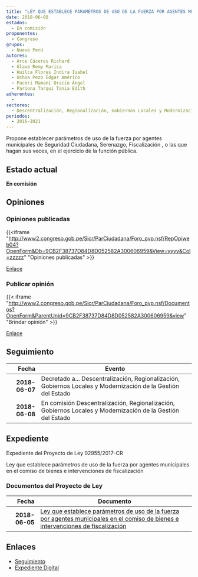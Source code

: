 ```yaml
---
title: "LEY QUE ESTABLECE PARAMETROS DE USO DE LA FUERZA POR AGENTES MUNICIPALES EN EL COMISO DE BIENES E INTERVENCIONES DE FISCALIZACIÓN"
date: 2018-06-08
estados: 
  - En comisión
proponentes: 
  - Congreso
grupos: 
  - Nuevo Perú
autores: 
  - Arce Cáceres Richard
  - Glave Remy Marisa
  - Huilca Flores Indira Isabel
  - Ochoa Pezo Édgar Américo
  - Pacori Mamani Oracio Ángel
  - Pariona Tarqui Tania Edith
adherentes: 
  - 
sectores: 
  - Descentralización, Regionalización, Gobiernos Locales y Modernización de la Gestión del Estado
periodos: 
  - 2016-2021
---
```


Propone establecer parámetros de uso de la fuerza por agentes municipales de Seguridad Ciudadana, Serenazgo, Fiscalización , o las que hagan sus veces, en el ejercicio de la función pública.


## Estado actual

**En comisión**

## Opiniones

### Opiniones publicadas

{{<iframe "http://www2.congreso.gob.pe/Sicr/ParCiudadana/Foro_pvp.nsf/RepOpiweb04?OpenForm&Db=9CB2F38737D84D8D052582A300606959&View=yyyy&Col=zzzzz" "Opiniones publicadas" >}}

[Enlace](http://www2.congreso.gob.pe/Sicr/ParCiudadana/Foro_pvp.nsf/RepOpiweb04?OpenForm&Db=9CB2F38737D84D8D052582A300606959&View=yyyy&Col=zzzzz)
### Publicar opinión

{{< iframe "http://www2.congreso.gob.pe/Sicr/ParCiudadana/Foro_pvp.nsf/Documentos?OpenForm&ParentUnid=9CB2F38737D84D8D052582A300606959&view" "Brindar opinión" >}}

[Enlace](http://www2.congreso.gob.pe/Sicr/ParCiudadana/Foro_pvp.nsf/Documentos?OpenForm&ParentUnid=9CB2F38737D84D8D052582A300606959&view)

## Seguimiento

| Fecha | Evento |
|------:|--------|
| **2018-06-07** | Decretado a... Descentralización, Regionalización, Gobiernos Locales y Modernización de la Gestión del Estado|
| **2018-06-08** | En comisión Descentralización, Regionalización, Gobiernos Locales y Modernización de la Gestión del Estado|


## Expediente

Expediente del Proyecto de Ley 02955/2017-CR

Ley que establece parámetros de uso de la fuerza por agentes municipales en el comiso de bienes e intervenciones de fiscalización


### Documentos del Proyecto de Ley

| Fecha | Documento |
|------:|--------|
| **2018-06-05** | [Ley que establece parámetros de uso de la fuerza por agentes municipales en el comiso de bienes e intervenciones de fiscalización](http://www.leyes.congreso.gob.pe/Documentos/2016_2021/Proyectos_de_Ley_y_de_Resoluciones_Legislativas/PL0295520180605..pdf) |

## Enlaces 

- [Seguimiento](http://www2.congreso.gob.pe/Sicr/TraDocEstProc/CLProLey2016.nsf/f7fff46988ca05b1052578e100829cc7/8fef88aa4129d5d7052582a3006ab57b?OpenDocument)
- [Expediente Digital](http://www2.congreso.gob.pe/Sicr/TraDocEstProc/CLProLey2016.nsf/f7fff46988ca05b1052578e100829cc7/8fef88aa4129d5d7052582a3006ab57b?OpenDocument&Click=05257FB7005EB655.eb71d0cf91d8294e05256cdf006b5706/$Body/0.1C6C)
